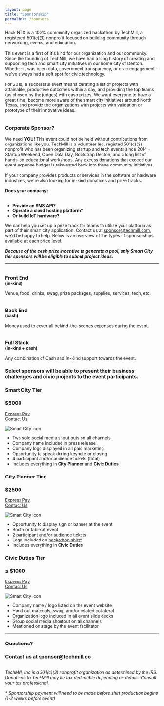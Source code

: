```yaml
---
layout: page
title: "Sponsorship"
permalink: /sponsors
---
```


<div class="container">
	<div class="row">
		<div class="col-md-8 offset-md-2 lead pt-5 pb-5">
			Hack NTX is a 100% community organized hackathon by TechMill, a registered 501(c)(3) nonprofit focused on building community through networking, events, and education.
			<br><br>
			This event is a first of it's kind for our organization and our community. Since the founding of TechMill, we have had a long history of creating and supporting tech and smart city initiatives in our home city of Denton. Whether it was open data, government transparency, or civic engagement - we've always had a soft spot for civic technology.
			<br><br>
			For 2018, a successful event means curating a list of projects with attainable, productive outcomes within a day, and providing the top teams (as chosen by the judges) with cash prizes. We want everyone to have a great time, become more aware of the smart city initiatives around North Texas, and provide the organizations with projects with validation or prototype of their innovative ideas.
			<br><br>
			<h3 class="title text-center" id="corporate-sponsor">Corporate Sponsor?</h3>
			We need <strong style="font-weight: bold;">YOU!</strong> This event could not be held without contributions from organizations like you. TechMill is a volunteer led, registed 501(c)(3) nonprofit who has been organizing startup and tech events since 2014 - Startup Weekend, Open Data Day, Bootstrap Denton, and a long list of hands-on educational workshops. Any excess donations that exceed our event expense budget is reinvested back into these community initiatives.
			<br><br>
			If your company provides products or services in the software or hardware industries, we're also looking for in-kind donations and prize tracks.<br><br><span style="font-weight: bold;">Does your company:</span><br><br>
			<ul style="font-weight: bold;">
				<li>Provide an SMS API?</li>
				<li>Operate a cloud hosting platform?</li>
				<li>Or build IoT hardware?</li>
			</ul>
			We can help you set up a prize track for teams to utilize your platform as part of their smart city application. Contact us at <a href="mailto:sponsor@techmill.com">sponsor@techmill.com</a>, we'd be happy to help. Below is an overview of the types of sponsorships available at each price level.
			<br><br>
			<em><strong>Because of the cash prize incentive to generate a pool, only Smart City tier sponsors will be eligible to submit project ideas.</strong></em>
		</div>
	</div>
	<hr>
	<div class="row">
		<div class="col-md-4">
			<div class="card card-plain">
				<div class="col-6 col-md-5 ml-auto mr-auto">
					<img src="/assets/svg/browser-code.svg" alt="" class="img-fluid">
				</div>
				<h3 class="card-title text-center">Front End
					<br>
					<small class="card-description text-muted">(in-kind)</small>
				</h3>
				<div class="card-body">
					<p class="">
						Venue, food, drinks, swag, prize packages, supplies, services, tech, etc.
					</p>
				</div>
			</div>
		</div>
		<div class="col-md-4">
			<div class="card card-plain">
				<div class="col-6 col-md-5 ml-auto mr-auto">
					<img src="/assets/svg/config.svg" alt="" class="img-fluid">
				</div>
				<h3 class="card-title text-center">Back End
					<br>
					<small class="card-description text-muted">(cash)</small>
				</h3>
				<div class="card-body">
					<p class="">
						Money used to cover all behind-the-scenes expenses during the event.
					</p>
				</div>
			</div>
		</div>
		<div class="col-md-4">
			<div class="card card-plain">
				<div class="col-6 col-md-5 ml-auto mr-auto">
					<img src="/assets/svg/layers.svg" alt="" class="img-fluid">
				</div>
				<h3 class="card-title text-center">Full Stack
					<br>
					<small class="card-description text-muted">(in-kind + cash)</small>
				</h3>
				<div class="card-body">
					<p class="">
						Any combination of Cash and In-Kind support towards the event.
					</p>
				</div>
			</div>
		</div>
	</div>
	<div class="row mb-5">
		<div class="col-md-8 ml-auto mr-auto">
			<h3 class="text-center">Select sponsors will be able to present their business challenges and civic projects to the event participants.</h3>
		</div>
	</div>
	<div class="row vertical-align bot-right p-3 mb-5">
		<div class="col-md-3 text-center mb-3">
			<h3 class="mb-0">Smart City Tier</h3>
			<h3 class="card-title mt-1 mb-3">$5000</h3>
			<p>
				<a href="https://www.paypal.com/cgi-bin/webscr?cmd=_s-xclick&hosted_button_id=H627FPUS3CL6E&source=url" title="Smart City Express Pay" alt="$5000 donation link" class="btn btn-success">Express Pay</a>
				<br>
				<a class="" href="mailto:sponsor@techmill.co?cc=kyletaylored@gmail.com&subject=HackNTX Sponsorship Inquiry&body=I'm interested in sponsoring the Hack NTX event.%0D%0A%0D%0ACompany name: <company name>%0D%0ACompany contact: <your name>%0D%0ASponsorship type: <in-kind | cash>%0D%0ASponsorship value: < amount >%0D%0AComments: <add below>">Contact Us</a>
				</p>
			</div>
			<div class="col-6 col-md-2 ml-auto mr-auto mb-3">
				<img src="/assets/svg/smart-city.svg" alt="Smart City icon" class="img-fluid">
			</div>
			<div class="col-md-6 mb-3 order-md-1">
				<ul>
					<li>Two solo social media shout outs on all channels</li>
					<li>Company name included in press release</li>
					<li>Company logo displayed in all paid marketing</li>
					<li>Opportunity to speak during keynote or closing</li>
					<li>4 participant and/or audience tickets (total)</li>
					<li>Includes everything in <strong>City Planner</strong> and <strong>Civic Duties</strong></li>
				</ul>
			</div>
		</div>
		<div class="row vertical-align bot-left p-3 mb-5">
			<div class="col-md-3 text-center order-md-3 mb-3">
				<h3 class="mb-0">City Planner Tier</h3>
				<h3 class="card-title mt-1 mb-3">$2500</h3>
				<p>
					<a href="https://www.paypal.com/cgi-bin/webscr?cmd=_s-xclick&hosted_button_id=H627FPUS3CL6E&source=url" class="btn btn-success" title="City Planner Express Pay" alt="$2500 donation link">Express Pay</a>
					<br>
					<a class="" href="mailto:sponsor@techmill.co?cc=kyletaylored@gmail.com&subject=HackNTX Sponsorship Inquiry&body=I'm interested in sponsoring the Hack NTX event.%0D%0A%0D%0ACompany name: <company name>%0D%0ACompany contact: <your name>%0D%0ASponsorship type: <in-kind | cash>%0D%0ASponsorship value: < amount >%0D%0AComments: <add below>">Contact Us</a>
					</p>
				</div>
				<div class="col-6 col-md-2 ml-auto mr-auto mb-3 order-md-2">
					<img src="/assets/svg/design.svg" alt="Smart City icon" class="img-fluid">
				</div>
				<div class="col-md-6 mb-3">
					<ul>
						<li>Opportunity to display sign or banner at the event</li>
						<li>Booth or table at event</li>
						<li>2 participant and/or audience tickets</li>
						<li>Logo included on <a href="#shirt">hackathon shirt*</a></li>
						<li>Includes everything in <strong>Civic Duties</strong></li>
					</ul>
				</div>
			</div>
			<div class="row vertical-align bot-right p-3 mb-5">
				<div class="col-md-3 text-center mb-3">
					<h3 class="mb-0">Civic Duties Tier</h3>
					<h3 class="card-title mt-1 mb-3">≤ $1000</h3>
					<p>
						<a href="https://www.paypal.com/cgi-bin/webscr?cmd=_s-xclick&hosted_button_id=H627FPUS3CL6E&source=url" title="Civic Duties Express Pay" alt="General donation link" class="btn btn-success">Express Pay</a>
						<br>
						<a class="" href="mailto:sponsor@techmill.co?cc=kyletaylored@gmail.com&subject=HackNTX Sponsorship Inquiry&body=I'm interested in sponsoring the Hack NTX event.%0D%0A%0D%0ACompany name: <company name>%0D%0ACompany contact: <your name>%0D%0ASponsorship type: <in-kind | cash>%0D%0ASponsorship value: < amount >%0D%0AComments: <add below>">Contact Us</a>
						</p>
					</div>
					<div class="col-6 col-md-2 ml-auto mr-auto mb-3">
						<img src="/assets/svg/chatting.svg" alt="Smart City icon" class="img-fluid">
					</div>
					<div class="col-md-6 mb-3">
						<ul>
							<li>Company name / logo listed on the event website</li>
							<li>Hand out materials, swag, and/or related collateral</li>
							<li>Organization logo included in all event slide decks</li>
							<li>Group social media shoutout on all channels</li>
							<li>Mentioned on stage by the event facilitator</li>
						</ul>
					</div>
				</div>
				<hr>
				<div class="row">
					<div class="text-center col-md-12">
						<h3 class="title">Questions?</h3>
						<h3 class="">Contact us at <a class="" href="mailto:sponsor@techmill.co?subject=Hack NTX Sponsorship Inquiry">sponsor@techmill.co</a></h3>
					</div>
					<br>
					<div class="col-md-10 offset-md-1 pt-5 pb-3">
							<em>TechMill, Inc is a 501(c)(3) nonprofit organization as determined by the IRS. Donations to TechMill may be tax deductible depending on details. Consult your tax professional.<br>
								<br>
							<span id="shirt">* Sponsorship payment will need to be made before shirt production begins (1-2 weeks before event)</span></em>
					</div>
				</div>
			</div>
